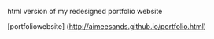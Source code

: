 
html version of my redesigned portfolio website

[portfoliowebsite] (http://aimeesands.github.io/portfolio.html)
